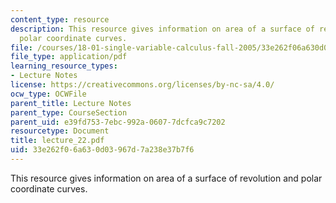 ```yaml
---
content_type: resource
description: This resource gives information on area of a surface of revolution and
  polar coordinate curves.
file: /courses/18-01-single-variable-calculus-fall-2005/33e262f06a630d03967d7a238e37b7f6_lecture_22.pdf
file_type: application/pdf
learning_resource_types:
- Lecture Notes
license: https://creativecommons.org/licenses/by-nc-sa/4.0/
ocw_type: OCWFile
parent_title: Lecture Notes
parent_type: CourseSection
parent_uid: e39fd753-7ebc-992a-0607-7dcfca9c7202
resourcetype: Document
title: lecture_22.pdf
uid: 33e262f0-6a63-0d03-967d-7a238e37b7f6
---
```

This resource gives information on area of a surface of revolution and polar coordinate curves.